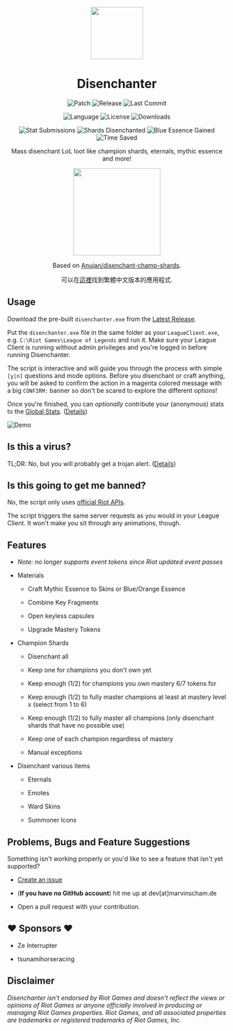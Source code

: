 <p align="center" style="margin-bottom: 0px !important;">
  <img src="https://raw.githubusercontent.com/marvinscham/disenchanter/main/BE_icon.ico" width="120" align="center">
</p>
<h1 align="center">Disenchanter</h1>
<div align="center">

![Patch](https://img.shields.io/badge/league%20patch-13.21-brightgreen)
![Release](https://img.shields.io/github/v/release/marvinscham/disenchanter)
![Last Commit](https://img.shields.io/github/last-commit/marvinscham/disenchanter)

![Language](https://img.shields.io/badge/language-Ruby-%23701516)
![License](https://img.shields.io/github/license/marvinscham/disenchanter)
![Downloads](https://img.shields.io/github/downloads/marvinscham/disenchanter/total)

![Stat Submissions](https://img.shields.io/badge/dynamic/json?color=blue&label=stat%20submissions&query=%24%5B%3A1%5D.submissions&url=https%3A%2F%2Fchecksch.de%2Fhook%2Fdisenchanter.php)
![Shards Disenchanted](https://img.shields.io/badge/dynamic/json?color=blue&label=shards%20disenchanted&query=%24%5B%3A1%5D.disenchanted_thousands&url=https%3A%2F%2Fchecksch.de%2Fhook%2Fdisenchanter.php&suffix=K)
![Blue Essence Gained](https://img.shields.io/badge/dynamic/json?color=blue&label=blue%20essence%20gained&query=%24%5B%3A1%5D.blue_essence_millions&url=https%3A%2F%2Fchecksch.de%2Fhook%2Fdisenchanter.php&suffix=M)
![Time Saved](https://img.shields.io/badge/dynamic/json?color=blue&label=time%20saved&query=%24%5B%3A1%5D.hours_saved&url=https%3A%2F%2Fchecksch.de%2Fhook%2Fdisenchanter.php&suffix=%20hours)

Mass disenchant LoL loot like champion shards, eternals, mythic essence and more!

[<img src="https://cdn.buymeacoffee.com/buttons/v2/default-yellow.png" width="200" align="center">](https://www.buymeacoffee.com/mscham)

Based on [Anujan/disenchant-champ-shards](https://github.com/Anujan/disenchant-champ-shards).

可以在[這裡](https://github.com/nico12313/disenchanter/tree/Traditional-Chinese-Translation)找到繁體中文版本的應用程式.

</div>

## Usage

Download the pre-built `disenchanter.exe` from the [Latest Release](https://github.com/marvinscham/disenchanter/releases).

Put the `disenchanter.exe` file in the same folder as your `LeagueClient.exe`, e.g. `C:\Riot Games\League of Legends` and run it. Make sure your League Client is running without admin privileges and you're logged in before running Disenchanter.

The script is interactive and will guide you through the process with simple `[y|n]` questions and mode options. Before you disenchant or craft anything, you will be asked to confirm the action in a magenta colored message with a big `CONFIRM:` banner so don't be scared to explore the different options!

Once you're finished, you can _optionally_ contribute your (anonymous) stats to the [Global Stats](https://github.com/marvinscham/disenchanter/wiki/Stats). ([Details](https://github.com/marvinscham/disenchanter/wiki/Stat-Collection))

![Demo](https://raw.githubusercontent.com/marvinscham/disenchanter/main/disenchanter.png)

## Is this a virus?

TL;DR: No, but you will probably get a trojan alert. ([Details](https://github.com/marvinscham/disenchanter/wiki/Is-this-a-virus%3F))

## Is this going to get me banned?

No, the script only uses [official Riot APIs](https://developer.riotgames.com/docs/lol#league-client).

The script triggers the same server requests as you would in your League Client. It won't make you sit through any animations, though.

## Features

- _Note: no longer supports event tokens since Riot updated event passes_

- Materials

  - Craft Mythic Essence to Skins or Blue/Orange Essence

  - Combine Key Fragments

  - Open keyless capsules

  - Upgrade Mastery Tokens

- Champion Shards

  - Disenchant all

  - Keep one for champions you don't own yet

  - Keep enough (1/2) for champions you own mastery 6/7 tokens for

  - Keep enough (1/2) to fully master champions at least at mastery level x (select from 1 to 6)

  - Keep enough (1/2) to fully master all champions (only disenchant shards that have no possible use)

  - Keep one of each champion regardless of mastery

  - Manual exceptions

- Disenchant various items

  - Eternals

  - Emotes

  - Ward Skins

  - Summoner Icons

## Problems, Bugs and Feature Suggestions

Something isn't working properly or you'd like to see a feature that isn't yet supported?

- [Create an issue](https://github.com/marvinscham/disenchanter/issues/new/choose)
- (**If you have no GitHub account**) hit me up at dev[at]marvinscham.de

- Open a pull request with your contribution.

## ❤ Sponsors ❤

- Ze Interrupter

- tsunamihorseracing

## Disclaimer

_Disenchanter isn't endorsed by Riot Games and doesn't reflect the views or opinions of Riot Games or anyone officially involved in producing or managing Riot Games properties. Riot Games, and all associated properties are trademarks or registered trademarks of Riot Games, Inc._
